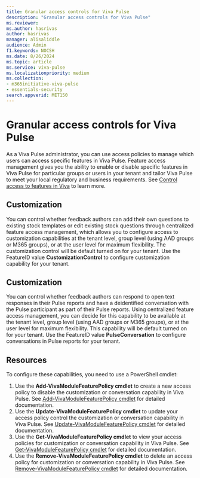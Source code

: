 ```yaml
---
title: Granular access controls for Viva Pulse
description: "Granular access controls for Viva Pulse"
ms.reviewer: 
ms.author: hasrivas
author: hasrivas
manager: alisaliddle
audience: Admin
f1.keywords: NOCSH
ms.date: 8/26/2024
ms.topic: article
ms.service: viva-pulse
ms.localizationpriority: medium
ms.collection:
- m365initiative-viva-pulse
- essentials-security  
search.appverid: MET150
---
```


# Granular access controls for Viva Pulse

As a Viva Pulse administrator, you can use access policies to manage which users can access specific features in Viva Pulse. Feature access management gives you the ability to enable or disable specific features in Viva Pulse for particular groups or users in your tenant and tailor Viva Pulse to meet your local regulatory and business requirements. See [Control access to features in Viva](https://go.microsoft.com/fwlink/p/?linkid=2245618) to learn more.

## Customization

You can control whether feedback authors can add their own questions to existing stock templates or edit existing stock questions through centralized feature access management, which allows you to configure access to customization capabilities at the tenant level, group level (using AAD groups or M365 groups), or at the user level for maximum flexibility. The customization control will be default turned on for your tenant. Use the FeatureID value **CustomizationControl** to configure customization capability for your tenant. 

## Customization

You can control whether feedback authors can respond to open text responses in their Pulse reports and have a deidentified conversation with the Pulse participant as part of their Pulse reports. Using centralized feature access management, you can decide for this capability to be available at the tenant level, group level (using AAD groups or M365 groups), or at the user level for maximum flexibility. This capability will be default turned on for your tenant. Use the FeatureID value **PulseConversation** to configure conversations in Pulse reports for your tenant. 

## Resources

To configure these capabilities, you need to use a PowerShell cmdlet:

1. Use the **Add-VivaModuleFeaturePolicy cmdlet** to create a new access policy to disable the customization or conversation capability in Viva Pulse. See [Add-VivaModuleFeaturePolicy cmdlet](/powershell/module/exchange/add-vivamodulefeaturepolicy) for detailed documentation.
2. Use the **Update-VivaModuleFeaturePolicy cmdlet** to update your access policy control the customization or conversation capability in Viva Pulse. See [Update-VivaModuleFeaturePolicy cmdlet](/powershell/module/exchange/update-vivamodulefeaturepolicy) for detailed documentation.
3. Use the **Get-VivaModuleFeaturePolicy cmdlet** to view your access policies for customization or conversation capability in Viva Pulse. See [Get-VivaModuleFeaturePolicy cmdlet](/powershell/module/exchange/get-vivamodulefeaturepolicy) for detailed documentation.
4. Use the **Remove-VivaModuleFeaturePolicy cmdlet** to delete an access policy for customization or conversation capability in Viva Pulse. See [Remove-VivaModuleFeaturePolicy cmdlet](/powershell/module/exchange/remove-vivamodulefeaturepolicy) for detailed documentation.
